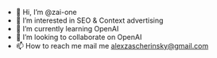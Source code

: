 - 👋 Hi, I’m @zai-one
- 👀 I’m interested in SEO & Context advertising
- 🌱 I’m currently learning OpenAI
- 💞️ I’m looking to collaborate on OpenAI
- 📫 How to reach me mail me alexzascherinsky@gmail.com
